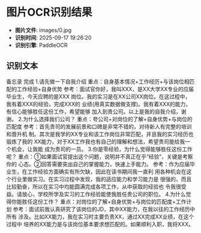# 图片OCR识别结果

- **图片文件**: images/0.jpg
- **识别时间**: 2025-09-17 19:26:20
- **识别引擎**: PaddleOCR

## 识别文本

备忘录
完成
1.请先做一下自我介绍
重点：自身基本情况+工作经历+与该岗位相匹配的工作经验+自身优势
参考：面试官你好，我叫XXX，是XX大学XX专业的应届毕业生，今天应聘的是XXX
岗位。我的实习是在XX公司XX岗位。在这过程中，我有着XXX的经验，完成XXX的
业绩(用真实数据做支撑)。我有着XXX的能力，有信心能够胜任这份工作，希望能够
加入到贵公司。以上是我的自我介绍，谢谢。
2.为什么选择我们公司？
重点：夸公司+对岗位的了解+自身优势+与岗位的匹配度
参考：首先贵司的发展前景和口碑是非常不错的，对待新人有完整的培训和晋升机
制。其次是我学的XX专业和该工作岗位非常匹配，并且我的实习经历也锻炼了我的
XX能力，对于XX工作我也有自己的理解和想法，希望贵司能给我一个机会，让我能
成为贵司的一员。
3.你是零经验，为什么觉得能够胜任这份工作呢？
重点：①如果面试官提出这个问题，说明并不真正在乎“经验”，关键是考察你的
心态。②回答需要突出自己的掌握能力，快速上手能力。
参考：作为应届毕业生，在工作经验方面确实有所欠缺，因此在读书期间我一直利
用各种机会在这个行业里做实习。在实习过程中发现，我的适应能力和学习能力是
很强的，而且比较勤奋，所以在实习中均能圆满完成各项工作，从中获取的经验也
令我很受益。请放心，学校所学及实习的工作经验能使我胜任贵公司的职位。
4.为什么觉得你能胜任这份工作？
重点：对岗位的了解+自身优势+与岗位的匹配度+工作计划
参考：面试前我认真研究了该岗位的JD，其中XX能力，在我以往的工作经历中所有
涉及。比如XX能力，我在实习时主要负责XX，通过XX完成XX业绩，在这个过程中
培养的XX能力是与该岗位基本要求想匹配的。如果顺利入职，我将XXX。
